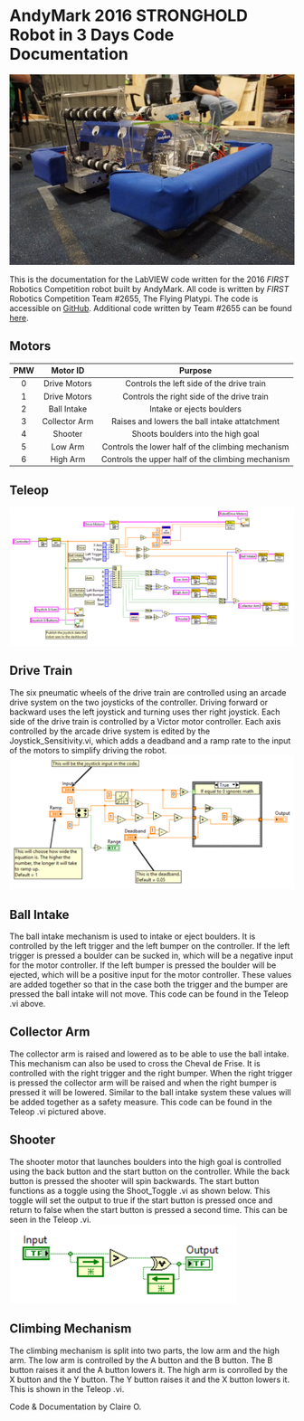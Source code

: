 # AndyMark 2016 STRONGHOLD Robot in 3 Days Code Documentation
![Image of the robot.](https://raw.githubusercontent.com/choxner/AndyMark-2016-Robot-Code/master/AndyMark-2016-Robot-Code/Reference/am_2016_robot.jpg)

This is the documentation for the LabVIEW code written for the 2016 *FIRST* Robotics Competition robot built by AndyMark. All code is written by *FIRST* Robotics Competition Team #2655, The Flying Platypi. The code is accessible on [GitHub](https://github.com/choxner/AndyMark-2016-Robot-Code). Additional code written by Team #2655 can be found [here](https://github.com/FRC-Team2655).


## Motors
|PMW|Motor ID|Purpose|
|:-:|:-:|:-:|
|0|Drive Motors|Controls the left side of the drive train|
|1|Drive Motors|Controls the right side of the drive train|
|2|Ball Intake|Intake or ejects boulders|
|3|Collector Arm|Raises and lowers the ball intake attatchment|
|4|Shooter|Shoots boulders into the high goal|
|5|Low Arm|Controls the lower half of the climbing mechanism|
|6|High Arm|Controls the upper half of the climbing mechanism|

## Teleop
![Teleop .vi](https://raw.githubusercontent.com/choxner/AndyMark-2016-Robot-Code/master/AndyMark-2016-Robot-Code/Reference/Teleop%20Screenshot.PNG)


## Drive Train
The six pneumatic wheels of the drive train are controlled using an arcade drive system on the two joysticks of the controller. Driving forward or backward uses the left joystick and turning uses ther right joystick. Each side of the drive train is controlled by a Victor motor controller. Each axis controlled by the arcade drive system is edited by the Joystick_Sensitivity.vi, which adds a deadband and a ramp rate to the input of the motors to simplify driving the robot.
![Joystick_Sensitivity.vi](https://raw.githubusercontent.com/choxner/AndyMark-2016-Robot-Code/master/AndyMark-2016-Robot-Code/Reference/Joystick_Sensitivity%20Screenshot.PNG?raw=true)


## Ball Intake
The ball intake mechanism is used to intake or eject boulders. It is controlled by the left trigger and the left bumper on the controller. If the left trigger is pressed a boulder can be sucked in, which will be a negative input for the motor controller. If the left bumper is pressed the boulder will be ejected, which will be a positive input for the motor controller. These values are added together so that in the case both the trigger and the bumper are pressed the ball intake will not move. This code can be found in the Teleop .vi above.


## Collector Arm
The collector arm is raised and lowered as to be able to use the ball intake. This mechanism can also be used to cross the Cheval de Frise. It is controlled with the right trigger and the right bumper. When the right trigger is pressed the collector arm will be raised and when the right bumper is pressed it will be lowered. Similar to the ball intake system these values will be added together as a safety measure. This code can be found in the Teleop .vi pictured above.


## Shooter
The shooter motor that launches boulders into the high goal is controlled using the back button and the start button on the controller. While the back button is pressed the shooter will spin backwards. The start button functions as a toggle using the Shoot_Toggle .vi as shown below. This toggle will set the output to true if the start button is pressed once and return to false when the start button is pressed a second time. This can be seen in the Teleop .vi.
![Shoot_Toggle .vi](https://github.com/choxner/AndyMark-2016-Robot-Code/blob/master/AndyMark-2016-Robot-Code/Reference/Shoot%20Toggle%20Screenshot.PNG?raw=true)


## Climbing Mechanism
The climbing mechanism is split into two parts, the low arm and the high arm. The low arm is controlled by the A button and the B button. The B button raises it and the A button lowers it. The high arm is conrolled by the X button and the Y button. The Y button raises it and the X button lowers it. This is shown in the Teleop .vi.

Code & Documentation by Claire O.
